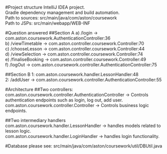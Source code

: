 #Project structure
IntelliJ IDEA project.  
Gradle dependency management and build automation.  
Path to sources: src/main/java/com/aston/coursework  
Path to JSPs: src/main/webapp/WEB-INF

#Question answered
##Section A
a) /login -> com.aston.coursework.AuthenticationController:36  
b) /viewTimetable -> com.aston.controller.coursework.Controller:70  
c) /chooseLesson -> com.aston.controller.coursework.Controller:44  
d) /viewSelection -> com.aston.controller.coursework.Controller:74  
e) /finaliseBooking -> com.aston.controller.coursework.Controller:49  
f) /logOut -> com.aston.coursework.controller.AuthenticationController:75

##Section B
1: com.aston.coursework.handler.LessonHandler:48  
2: /addUser -> com.aston.coursework.controller.AuthenticationController:55

#Architecture
##Two controllers:  
com.aston.coursework.controller.AuthenticationController -> Controls authentication endpoints such as login, log out, add user.  
com.aston.coursework.controller.Controller -> Controls business logic endpoints.

##Two intermediary handlers
com.aston.coursework.handler.LessonHandler -> handles models related to lesson logic.  
com.aston.coursework.handler.LoginHandler -> handles login functionality.

#Database
please see: src/main/java/com/aston/coursework/util/DBUtil.java  

